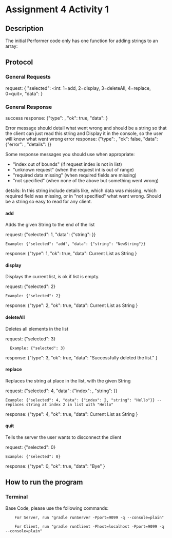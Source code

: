 # Assignment 4 Activity 1
## Description
The initial Performer code only has one function for adding strings to an array: 

## Protocol

### General Requests
request: { "selected": <int: 1=add, 2=display, 3=deleteAll, 4=replace,
0=quit>, "data": <thing to send>}

### General Response
success response: {"type": <int>, "ok": true, "data": <thing to return> }

Error message should detail what went wrong and should be a string so that the client can just read this string and
Display it in the console, so the user will know what went wrong
  error response: {"type": <int>, "ok": false, "data": {"error": <message>, "details": <string>}}

Some response messages you should use when appropriate:
- "index out of bounds" (if request index is not in list)
- "unknown request" (when the request int is out of range)
- "required data missing" (when required fields are missing)
- "not specified" (when none of the above but something went wrong)

details:
In this string include details like, which data was missing, which required field was missing, or in "not specified" what went wrong. 
Should be a string so easy to read for any client.

#### add
  Adds the given String to the end of the list
  
  request:
    {"selected": 1, "data": {"string": <string>}}
  
    Example: {"selected": "add", "data": {"string": "NewString"}}
  
  response:
    {"type": 1, "ok": true, "data": Current List as String }

#### display
  Displays the current list, is ok if list is empty.
  
  request:
    {"selected": 2}

    Example: {"selected": 2}
  
  response:
    {"type": 2, "ok": true, "data": Current List as String }


#### deleteAll
  Deletes all elements in the list
  
  request:
    {"selected": 3}
  
      Example: {"selected": 3}
  
  response:
    {"type": 3, "ok": true, "data": "Successfully deleted the list." }


#### replace
  Replaces the string at place <int> in the list, with the given String

  request:
   {"selected": 4, "data": {"index": <int>, "string": <string>}}
  
    Example: {"selected": 4, "data": {"index": 2, "string": "Hello"}} -- replaces string at index 2 in list with "Hello"
  
  response:
   {"type": 4, "ok": true, "data": Current List as String }

#### quit
  Tells the server the user wants to disconnect the client

  request:
    {"selected": 0}

    Example: {"selected": 0} 

  response:
    {"type": 0, "ok": true, "data": "Bye" }


## How to run the program
### Terminal
Base Code, please use the following commands:
```
    For Server, run "gradle runServer -Pport=9099 -q --console=plain"
```
```   
    For Client, run "gradle runClient -Phost=localhost -Pport=9099 -q --console=plain"
```   



